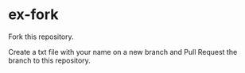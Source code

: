 # ex-fork
Fork this repository.

Create a txt file with your name on a new branch and Pull Request the branch to this repository.

